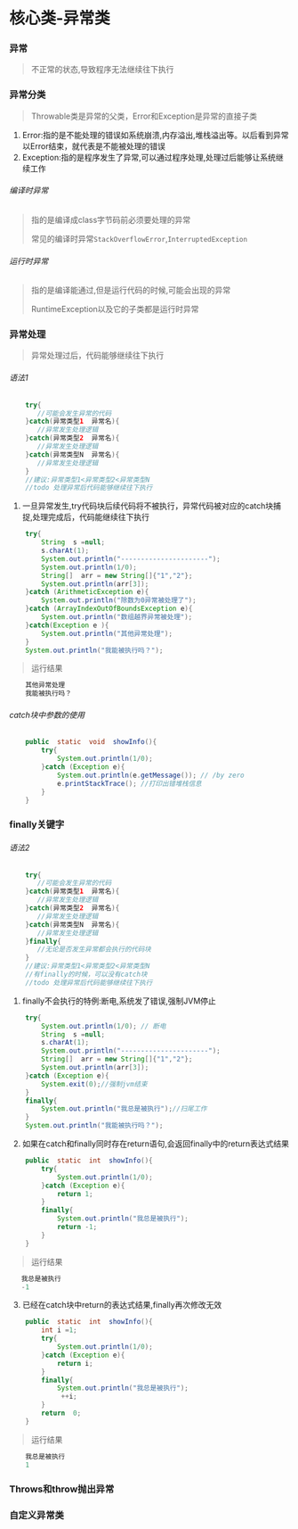 # 核心类-异常类

### 异常
>  不正常的状态,导致程序无法继续往下执行

### 异常分类
>   Throwable类是异常的父类，Error和Exception是异常的直接子类

1. Error:指的是不能处理的错误如系统崩溃,内存溢出,堆栈溢出等。以后看到异常以Error结束，就代表是不能被处理的错误
2. Exception:指的是程序发生了异常,可以通过程序处理,处理过后能够让系统继续工作

######  编译时异常
> 指的是编译成class字节码前必须要处理的异常
>
> 常见的编译时异常`StackOverflowError`,`InterruptedException`

######  运行时异常
> 指的是编译能通过,但是运行代码的时候,可能会出现的异常
>
> RuntimeException以及它的子类都是运行时异常

###  异常处理
> 异常处理过后，代码能够继续往下执行

###### 语法1
``` java
    try{
       //可能会发生异常的代码
    }catch(异常类型1  异常名){
       //异常发生处理逻辑
    }catch(异常类型2  异常名){
       //异常发生处理逻辑
    }catch(异常类型N  异常名){
       //异常发生处理逻辑
    }
    //建议:异常类型1<异常类型2<异常类型N
    //todo 处理异常后代码能够继续往下执行
```
1. 一旦异常发生,try代码块后续代码将不被执行，异常代码被对应的catch块捕捉,处理完成后，代码能继续往下执行

``` java
    try{
        String  s =null;
        s.charAt(1);
        System.out.println("----------------------");
        System.out.println(1/0);
        String[]  arr = new String[]{"1","2"};
        System.out.println(arr[3]);
    }catch (ArithmeticException e){
        System.out.println("除数为0异常被处理了");
    }catch (ArrayIndexOutOfBoundsException e){
        System.out.println("数组越界异常被处理");
    }catch(Exception e ){
        System.out.println("其他异常处理");
    }
    System.out.println("我能被执行吗？");
```
> 运行结果

``` java
    其他异常处理
    我能被执行吗？
```

######  catch块中参数的使用

``` java
    public  static  void  showInfo(){
        try{
            System.out.println(1/0);
        }catch (Exception e){
            System.out.println(e.getMessage()); // /by zero
            e.printStackTrace(); //打印出错堆栈信息
        }
    }
```

###  finally关键字

###### 语法2

``` java
    try{
       //可能会发生异常的代码
    }catch(异常类型1  异常名){
       //异常发生处理逻辑
    }catch(异常类型2  异常名){
       //异常发生处理逻辑
    }catch(异常类型N  异常名){
       //异常发生处理逻辑
    }finally{
       //无论是否发生异常都会执行的代码块
    }
    //建议:异常类型1<异常类型2<异常类型N
    //有finally的时候，可以没有catch块
    //todo 处理异常后代码能够继续往下执行
```
1. finally不会执行的特例:断电,系统发了错误,强制JVM停止

```  java
    try{
        System.out.println(1/0); // 断电
        String  s =null;
        s.charAt(1);
        System.out.println("----------------------");
        String[]  arr = new String[]{"1","2"};
        System.out.println(arr[3]);
    }catch (Exception e){
        System.exit(0);//强制jvm结束
    }
    finally{
        System.out.println("我总是被执行");//扫尾工作
    }
    System.out.println("我能被执行吗？");
```

2. 如果在catch和finally同时存在return语句,会返回finally中的return表达式结果

``` java
    public  static  int  showInfo(){
        try{
            System.out.println(1/0);
        }catch (Exception e){
            return 1;
        }
        finally{
            System.out.println("我总是被执行");
            return -1;
        }
    }
```
> 运行结果

``` java
   我总是被执行
   -1
```

3. 已经在catch块中return的表达式结果,finally再次修改无效

``` java
    public  static  int  showInfo(){
        int i =1;
        try{
            System.out.println(1/0);
        }catch (Exception e){
            return i;
        }
        finally{
            System.out.println("我总是被执行");
             ++i;
        }
        return  0;
    }
```
> 运行结果

``` java
    我总是被执行
    1
```

### Throws和throw抛出异常

### 自定义异常类














